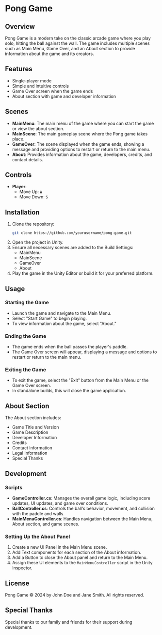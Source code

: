 # Pong Game

## Overview
Pong Game is a modern take on the classic arcade game where you play solo, hitting the ball against the wall. The game includes multiple scenes such as Main Menu, Game Over, and an About section to provide information about the game and its creators.

## Features
- Single-player mode
- Simple and intuitive controls
- Game Over screen when the game ends
- About section with game and developer information

## Scenes
- **MainMenu**: The main menu of the game where you can start the game or view the about section.
- **MainScene**: The main gameplay scene where the Pong game takes place.
- **GameOver**: The scene displayed when the game ends, showing a message and providing options to restart or return to the main menu.
- **About**: Provides information about the game, developers, credits, and contact details.

## Controls
- **Player**:
  - Move Up: `W`
  - Move Down: `S`

## Installation
1. Clone the repository:
    ```bash
    git clone https://github.com/yourusername/pong-game.git
    ```
2. Open the project in Unity.
3. Ensure all necessary scenes are added to the Build Settings:
    - MainMenu
    - MainScene
    - GameOver
    - About
4. Play the game in the Unity Editor or build it for your preferred platform.

## Usage
### Starting the Game
- Launch the game and navigate to the Main Menu.
- Select "Start Game" to begin playing.
- To view information about the game, select "About."

### Ending the Game
- The game ends when the ball passes the player's paddle.
- The Game Over screen will appear, displaying a message and options to restart or return to the main menu.

### Exiting the Game
- To exit the game, select the "Exit" button from the Main Menu or the Game Over screen.
- In standalone builds, this will close the game application.

## About Section
The About section includes:
- Game Title and Version
- Game Description
- Developer Information
- Credits
- Contact Information
- Legal Information
- Special Thanks

## Development
### Scripts
- **GameController.cs**: Manages the overall game logic, including score updates, UI updates, and game over conditions.
- **BallController.cs**: Controls the ball's behavior, movement, and collision with the paddle and walls.
- **MainMenuController.cs**: Handles navigation between the Main Menu, About section, and game scenes.

### Setting Up the About Panel
1. Create a new UI Panel in the Main Menu scene.
2. Add Text components for each section of the About information.
3. Add a Button to close the About panel and return to the Main Menu.
4. Assign these UI elements to the `MainMenuController` script in the Unity Inspector.

## License
Pong Game © 2024 by John Doe and Jane Smith. All rights reserved.

## Special Thanks
Special thanks to our family and friends for their support during development.
